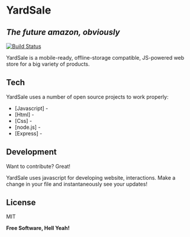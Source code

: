 # YardSale
## _The future amazon, obviously_


[![Build Status](https://travis-ci.org/joemccann/dillinger.svg?branch=master)](https://travis-ci.org/joemccann/dillinger)

YardSale is a mobile-ready, offline-storage compatible,
JS-powered web store for a big variety of products.

## Tech

YardSale uses a number of open source projects to work properly:

- [Javascript] - 
- [Html] - 
- [Css] - 
- [node.js] - 
- [Express] - 

## Development

Want to contribute? Great!

YardSale uses javascript for developing website, interactions.
Make a change in your file and instantaneously see your updates!


## License

MIT

**Free Software, Hell Yeah!**
